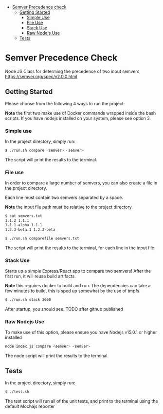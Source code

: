 - [Semver Precedence check](#semver-precedence-check)
  * [Getting Started](#getting-started)
    + [Simple Use](#simple-use)
    + [File Use](#file-use)
    + [Stack Use](#stack-use)
    + [Raw Nodejs Use](#raw-nodejs-use)
  * [Tests](#tests)

# Semver Precedence Check

Node JS Class for determing the precedence of two input semvers <https://semver.org/spec/v2.0.0.html>

## Getting Started

Please choose from the following 4 ways to run the project:

**Note** the first two make use of Docker commands wrapped inside the bash scripts. If you have nodejs installed on your system, please see option 3.

### Simple use

In the project directory, simply run:

```bash
$ ./run.sh compare <semver> <semver>
```

The script will print the results to the terminal.

### File use

In order to compare a large number of semvers, you can also create a file in the project directory.

Each line must contain two semvers separated by a space.

**Note** the input file path must be relative to the project directory.

```bash
$ cat semvers.txt
1.1.2 1.1.1
1.1.1-alpha 1.1.1
1.2.3-beta.1 1.2.3-beta

$ ./run.sh comparefile semvers.txt
```

The script will print the results to the terminal, for each line in the input file.

### Stack Use

Starts up a simple Express/React app to compare two semvers! After the first run, it will reuse build artifacts.

**Note** this requires docker to build and run. The dependencies can take a few minutes to build, this is sped up somewhat by the use of tmpfs.

```bash
$ ./run.sh stack 3000
```

After startup, you should see:
TODO after github published

### Raw Nodejs Use

To make use of this option, please ensure you have Nodejs v15.0.1 or higher installed

```bash
node index.js compare <semver> <semver>
```

The node script will print the results to the terminal.

## Tests

In the project directory, simply run:

```bash
$ ./test.sh
```

The test script will run all of the unit tests, and print to the terminal using the default Mochajs reporter